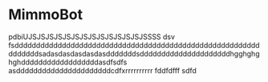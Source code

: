 # MimmoBot
pdbiUJSJSJSJSJSJSJSJSJSJSJSJSJSJSSSS
dsv
fsddddddddddddddddddddddddddddddddddddddddddddddddddddddddddddddddsadasdasdasdasdasdddddddsdddddddddddddddddddddhgghghghghddddddddddddddddddasdfsdfs
asddddddddddddddddddddddcdfxrrrrrrrrrr
fddfdfff
sdfd
